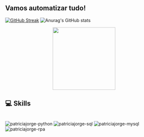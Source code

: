 ## Vamos automatizar tudo!
[![GitHub Streak](https://github-readme-streak-stats.herokuapp.com?user=patriciajorge&theme=rose_pine&hide_border=true&card_width=100)](https://git.io/streak-stats) ![Anurag's GitHub stats](https://github-readme-stats.vercel.app/api?username=patriciajorge&show_icons=true&hide_border=true&card_width=100&title_color=d3046c&icon_color=d3046c&text_color=FFC0CB&bg_color=0D1117)
<p align="center">
  <a>
  <img height=200 src="https://github-readme-stats.vercel.app/api/top-langs/?username=patriciajorge&layout=compact&theme=rose_pine&hide_border=true&title_color=d3046c&icon_color=d3046c&text_color=d3046c&bg_color=0D1117" />
  </a>
</p>

## 💻 Skills
<div style="display: inline_block"><br>
  <img align="center" alt="patriciajorge-python" src="https://img.shields.io/badge/Python-d3046c?style=for-the-badge&logo=python&logoColor=white">
  <img align="center" alt="patriciajorge-sql" src="https://img.shields.io/badge/SQL-d3046c?style=for-the-badge&logo=sql&logoColor=white">
  <img align="center" alt="patriciajorge-mysql" src="https://img.shields.io/badge/MySQL-d3046c?style=for-the-badge&logo=mysql&logoColor=white">
  <img align="center" alt="patriciajorge-rpa" src="https://img.shields.io/badge/RPA-d3046c?style=for-the-badge&logo=rpa&logoColor=white">
</div>
